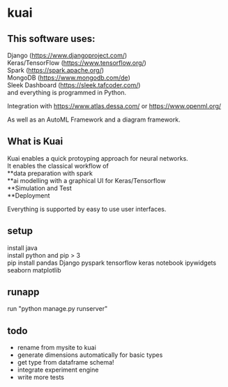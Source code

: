# kuai
## This software uses:
Django (https://www.djangoproject.com/)  
Keras/TensorFlow (https://www.tensorflow.org/)  
Spark (https://spark.apache.org/)  
MongoDB (https://www.mongodb.com/de)  
Sleek Dashboard (https://sleek.tafcoder.com/)  
and everything is programmed in Python.  

Integration with https://www.atlas.dessa.com/ or https://www.openml.org/

As well as an AutoML Framework and a diagram framework.

## What is Kuai
Kuai enables a quick protoyping approach for neural networks.  
It enables the classical workflow of  
**data preparation with spark  
**ai modelling with a graphical UI for Keras/Tensorflow  
**Simulation and Test  
**Deployment  

Everything is supported by easy to use user interfaces.

## setup
install java  
install python and pip > 3  
pip install pandas Django pyspark tensorflow keras notebook ipywidgets seaborn matplotlib

## runapp
run "python manage.py runserver"

## todo
* rename from mysite to kuai
* generate dimensions automatically for basic types
* get type from dataframe schema!
* integrate experiment engine
* write more tests
